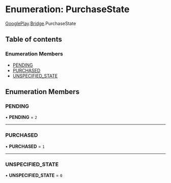# Enumeration: PurchaseState

[GooglePlay](../modules/CdvPurchase.GooglePlay.md).[Bridge](../modules/CdvPurchase.GooglePlay.Bridge.md).PurchaseState

## Table of contents

### Enumeration Members

- [PENDING](CdvPurchase.GooglePlay.Bridge.PurchaseState.md#pending)
- [PURCHASED](CdvPurchase.GooglePlay.Bridge.PurchaseState.md#purchased)
- [UNSPECIFIED\_STATE](CdvPurchase.GooglePlay.Bridge.PurchaseState.md#unspecified_state)

## Enumeration Members

### PENDING

• **PENDING** = ``2``

___

### PURCHASED

• **PURCHASED** = ``1``

___

### UNSPECIFIED\_STATE

• **UNSPECIFIED\_STATE** = ``0``

